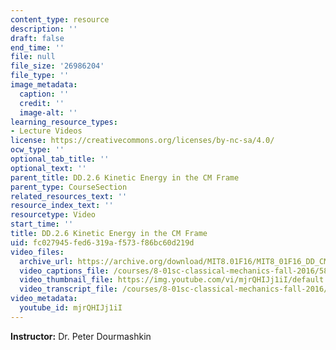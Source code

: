 ```yaml
---
content_type: resource
description: ''
draft: false
end_time: ''
file: null
file_size: '26986204'
file_type: ''
image_metadata:
  caption: ''
  credit: ''
  image-alt: ''
learning_resource_types:
- Lecture Videos
license: https://creativecommons.org/licenses/by-nc-sa/4.0/
ocw_type: ''
optional_tab_title: ''
optional_text: ''
parent_title: DD.2.6 Kinetic Energy in the CM Frame
parent_type: CourseSection
related_resources_text: ''
resource_index_text: ''
resourcetype: Video
start_time: ''
title: DD.2.6 Kinetic Energy in the CM Frame
uid: fc027945-fed6-319a-f573-f86bc60d219d
video_files:
  archive_url: https://archive.org/download/MIT8.01F16/MIT8_01F16_DD_CMframe6_360p.mp4
  video_captions_file: /courses/8-01sc-classical-mechanics-fall-2016/586c0ee68df4568696cef348a124e879_mjrQHIJj1iI.vtt
  video_thumbnail_file: https://img.youtube.com/vi/mjrQHIJj1iI/default.jpg
  video_transcript_file: /courses/8-01sc-classical-mechanics-fall-2016/02d0c307bc8069e5f419423eab668718_mjrQHIJj1iI.pdf
video_metadata:
  youtube_id: mjrQHIJj1iI
---
```

**Instructor:** Dr. Peter Dourmashkin